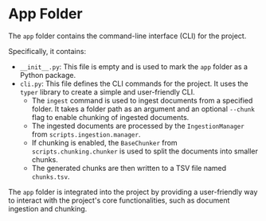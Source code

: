 # App Folder

The `app` folder contains the command-line interface (CLI) for the project.

Specifically, it contains:
- `__init__.py`: This file is empty and is used to mark the `app` folder as a Python package.
- `cli.py`: This file defines the CLI commands for the project. It uses the `typer` library to create a simple and user-friendly CLI.
    - The `ingest` command is used to ingest documents from a specified folder. It takes a folder path as an argument and an optional `--chunk` flag to enable chunking of ingested documents.
    - The ingested documents are processed by the `IngestionManager` from `scripts.ingestion.manager`.
    - If chunking is enabled, the `BaseChunker` from `scripts.chunking.chunker` is used to split the documents into smaller chunks.
    - The generated chunks are then written to a TSV file named `chunks.tsv`.

The `app` folder is integrated into the project by providing a user-friendly way to interact with the project's core functionalities, such as document ingestion and chunking.
